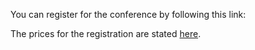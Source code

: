 You can register for the conference by following this link: 

The prices for the registration are stated [here](/fees).